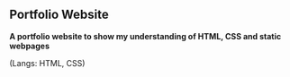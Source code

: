 ## Portfolio Website

**A portfolio website to show my understanding of HTML, CSS and static webpages**

(Langs: HTML, CSS)
